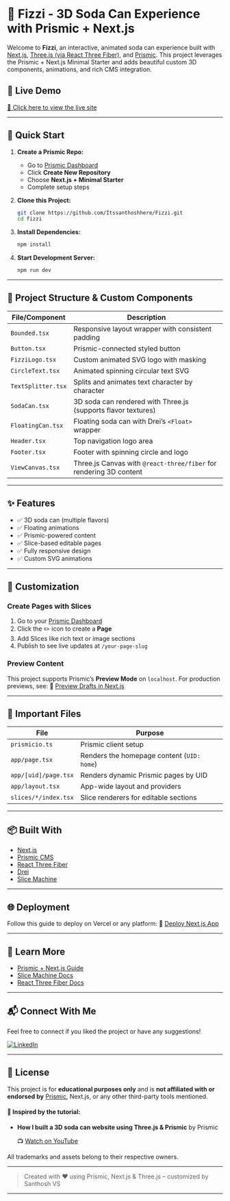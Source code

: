 
# 🥤 Fizzi - 3D Soda Can Experience with Prismic + Next.js

Welcome to **Fizzi**, an interactive, animated soda can experience built with [Next.js](https://nextjs.org/), [Three.js (via React Three Fiber)](https://docs.pmnd.rs/react-three-fiber), and [Prismic](https://prismic.io/). This project leverages the Prismic + Next.js Minimal Starter and adds beautiful custom 3D components, animations, and rich CMS integration.

## 🚀 Live Demo
[🔗 Click here to view the live site](https://fizzi-soda-for-gusty-people.vercel.app/)  

---

## 🚀 Quick Start

1. **Create a Prismic Repo:**
   - Go to [Prismic Dashboard](https://prismic.io/dashboard)
   - Click **Create New Repository**
   - Choose **Next.js + Minimal Starter**
   - Complete setup steps

2. **Clone this Project:**

   ```bash
   git clone https://github.com/Itssanthoshhere/Fizzi.git
   cd fizzi
    ````

3. **Install Dependencies:**

   ```bash
   npm install
   ```

4. **Start Development Server:**

   ```bash
   npm run dev
   ```

---

## 🔧 Project Structure & Custom Components

| File/Component     | Description                                                        |
| ------------------ | ------------------------------------------------------------------ |
| `Bounded.tsx`      | Responsive layout wrapper with consistent padding                  |
| `Button.tsx`       | Prismic-connected styled button                                    |
| `FizziLogo.tsx`    | Custom animated SVG logo with masking                              |
| `CircleText.tsx`   | Animated spinning circular text SVG                                |
| `TextSplitter.tsx` | Splits and animates text character by character                    |
| `SodaCan.tsx`      | 3D soda can rendered with Three.js (supports flavor textures)      |
| `FloatingCan.tsx`  | Floating soda can with Drei’s `<Float>` wrapper                    |
| `Header.tsx`       | Top navigation logo area                                           |
| `Footer.tsx`       | Footer with spinning circle and logo                               |
| `ViewCanvas.tsx`   | Three.js Canvas with `@react-three/fiber` for rendering 3D content |

---

## ✨ Features

* ✅ 3D soda can (multiple flavors)
* ✅ Floating animations
* ✅ Prismic-powered content
* ✅ Slice-based editable pages
* ✅ Fully responsive design
* ✅ Custom SVG animations

---

## 📝 Customization

### Create Pages with Slices

1. Go to your [Prismic Dashboard](https://prismic.io/dashboard)
2. Click the ✏️ icon to create a **Page**
3. Add Slices like rich text or image sections
4. Publish to see live updates at `/your-page-slug`

### Preview Content

This project supports Prismic’s **Preview Mode** on `localhost`. For production previews, see:
🔗 [Preview Drafts in Next.js](https://prismic.io/docs/technologies/preview-content-nextjs)

---

## 📂 Important Files

| File                 | Purpose                                    |
| -------------------- | ------------------------------------------ |
| `prismicio.ts`       | Prismic client setup                       |
| `app/page.tsx`       | Renders the homepage content (`UID: home`) |
| `app/[uid]/page.tsx` | Renders dynamic Prismic pages by UID       |
| `app/layout.tsx`     | App-wide layout and providers              |
| `slices/*/index.tsx` | Slice renderers for editable sections      |

---

## 📦 Built With

* [Next.js](https://nextjs.org/)
* [Prismic CMS](https://prismic.io/)
* [React Three Fiber](https://docs.pmnd.rs/react-three-fiber)
* [Drei](https://github.com/pmndrs/drei)
* [Slice Machine](https://prismic.io/slice-machine)

---

## 🌐 Deployment

Follow this guide to deploy on Vercel or any platform:
📘 [Deploy Next.js App](https://prismic.io/docs/technologies/deploy-nextjs)

---

## 🧠 Learn More

* [Prismic + Next.js Guide](https://prismic.io/docs/technologies/nextjs)
* [Slice Machine Docs](https://prismic.io/docs/technologies/model-content-nextjs)
* [React Three Fiber Docs](https://docs.pmnd.rs/react-three-fiber)

---

## 📬 Connect With Me

Feel free to connect if you liked the project or have any suggestions!

[![LinkedIn](https://img.shields.io/badge/LinkedIn-Connect-blue?style=flat&logo=linkedin)](https://www.linkedin.com/in/thesanthoshvs)

---

## 📄 License

This project is for **educational purposes only** and is **not affiliated with or endorsed by** [Prismic](https://www.linkedin.com/company/prismic-io/), Next.js, or any other third-party tools mentioned.

 #### 🎥 Inspired by the tutorial:
- **How I built a 3D soda can website using Three.js & Prismic** by Prismic
  
  📺 [Watch on YouTube](https://youtu.be/RKQqrNyAC6k?si=bT-Wfq4iwJbj6ExW)

All trademarks and assets belong to their respective owners.

---

> Created with ❤️ using Prismic, Next.js & Three.js – customized by Santhosh VS

---